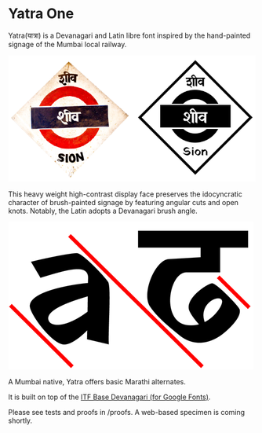 <p align="center>
	<img src="/specimen/in-progress/yatra.png">
</p>

# Yatra One

Yatra(यात्रा) is a Devanagari and Latin libre font inspired by the hand-painted signage of the Mumbai local railway. 

![Mumbai Rail](/specimen/in-progress/sion.png)

This heavy weight high-contrast display face preserves the idocyncratic character of brush-painted signage by featuring angular cuts and open knots. Notably, the Latin adopts a Devanagari brush angle.

![Yatra brush angle](/specimen/in-progress/angle.png)

A Mumbai native, Yatra offers basic Marathi alternates.

It is built on top of the [ITF Base Devanagari (for Google Fonts)](https://github.com/itfoundry/base-devanagari-gf). 

Please see tests and proofs in /proofs. A web-based specimen is coming shortly.


